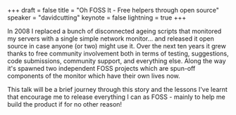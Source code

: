 +++
draft = false
title = "Oh FOSS It - Free helpers through open source"
speaker = "davidcutting"
keynote = false
lightning = true
+++

In 2008 I replaced a bunch of disconnected ageing scripts that monitored my servers with a single simple network monitor... and released it open source in case anyone (or two) might use it. Over the next ten years it grew thanks to free community involvement both in terms of testing, suggestions, code submissions, community support, and everything else. Along the way it's spawned two independent FOSS projects which are spun-off components of the monitor which have their own lives now.

This talk will be a brief journey through this story and the lessons I've learnt that encourage me to release everything I can as FOSS - mainly to help me build the product if for no other reason!